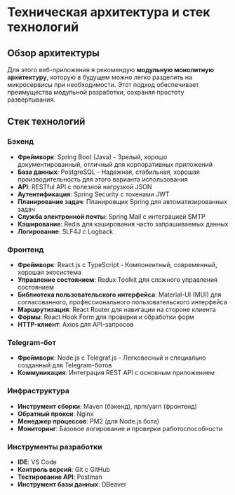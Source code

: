 # Техническая архитектура и стек технологий

## Обзор архитектуры
Для этого веб-приложения я рекомендую **модульную монолитную архитектуру**, которую в будущем можно легко разделить на микросервисы при необходимости. Этот подход обеспечивает преимущества модульной разработки, сохраняя простоту развертывания.

## Стек технологий

### Бэкенд
- **Фреймворк**: Spring Boot (Java) - Зрелый, хорошо документированный, отличный для корпоративных приложений
- **База данных**: PostgreSQL - Надежная, стабильная, хорошая производительность для этого варианта использования
- **API**: RESTful API с полезной нагрузкой JSON
- **Аутентификация**: Spring Security с токенами JWT
- **Планирование задач**: Планировщик Spring для автоматизированных задач
- **Служба электронной почты**: Spring Mail с интеграцией SMTP
- **Кэширование**: Redis для кэширования часто запрашиваемых данных
- **Логирование**: SLF4J с Logback

### Фронтенд
- **Фреймворк**: React.js с TypeScript - Компонентный, современный, хорошая экосистема
- **Управление состоянием**: Redux Toolkit для сложного управления состоянием
- **Библиотека пользовательского интерфейса**: Material-UI (MUI) для согласованного, профессионального пользовательского интерфейса
- **Маршрутизация**: React Router для навигации на стороне клиента
- **Формы**: React Hook Form для проверки и обработки форм
- **HTTP-клиент**: Axios для API-запросов

### Telegram-бот
- **Фреймворк**: Node.js с Telegraf.js - Легковесный и специально созданный для Telegram-ботов
- **Коммуникация**: Интеграция REST API с основным приложением

### Инфраструктура
- **Инструмент сборки**: Maven (бэкенд), npm/yarn (фронтенд)
- **Обратный прокси**: Nginx
- **Менеджер процессов**: PM2 (для Node.js бота)
- **Мониторинг**: Базовое логирование и проверки работоспособности

### Инструменты разработки
- **IDE**: VS Code
- **Контроль версий**: Git с GitHub
- **Тестирование API**: Postman
- **Инструмент базы данных**: DBeaver